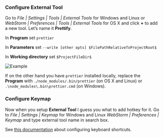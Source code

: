 ### Configure External Tool

Go to *File | Settings | Tools | External Tools* for Windows and Linux or *WebStorm | Preferences | Tools | External Tools* for OS X and click **+** to add a new tool. Let’s name it **Prettify**.

In **Program** set `prettier`

In **Parameters** set `--write [other opts] $FilePathRelativeToProjectRoot$` 

In **Working directory** set `$ProjectFileDir$`

![Example](https://raw.githubusercontent.com/jlongster/prettier/master/editors/jetbrains/with-prettier.png)

If on the other hand you have `prettier` installed locally, replace the **Program** with `./node_modules/.bin/prettier` (on OS X and Linux) or `.\node_modules\.bin\prettier.cmd` (on Windows).

### Configure Keymap

Now when you setup **External Tool** I guess you what to add hotkey for it. Go to *File | Settings | Keymap* for Windows and Linux *WebStorm | Preferences | Keymap* and type external tool name in search box.

See [this documentation](https://www.jetbrains.com/help/webstorm/configuring-keyboard-shortcuts.html) about configuring keyboard shortcuts.
